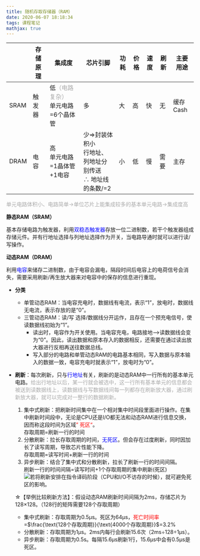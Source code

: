 ```yaml
---
title: 随机存取存储器（RAM）
date: 2020-06-07 18:18:34
tags: 课程笔记
mathjax: true
---
```




|      | 存储原理 | 集成度                                                       | 芯片引脚                                                     | 功耗 | 价格 | 速度 | 刷新 | 主要用途 |
| ---- | -------- | ------------------------------------------------------------ | ------------------------------------------------------------ | ---- | ---- | ---- | ---- | -------- |
| SRAM | 触发器   | 低<font color="#aaa">（电路复杂）</font><br>单元电路=6个晶体管 | 多                                                           | 大   | 高   | 快   | 无   | 缓存Cash |
| DRAM | 电容     | 高<br>单元电路=1晶体管+1电容                                 | 少$\Rightarrow$封装体积小<br>行地址、列地址分别传送<br>∴ 地址线的条数/=2 | 小   | 低   | 慢   | 需要 | 主存     |

<font color="#aaa">单元电路体积小、电路简单→单位芯片上能集成较多的基本单元电路→集成度高</font>

**静态RAM（SRAM）**

基本存储电路为触发器，利用<font color="blue">双稳态触发器</font>存放一位二进制数，若干个触发器组成存储元件。并有行地址选择与列地址选择作为开关，当电路导通时就可以进行读/写操作。

**动态RAM（DRAM）**

利用<font color="blue">电容</font>来储存二进制数，由于电容会漏电，隔段时间后电容上的电荷信号会消失，需要采用刷新/再生放大器来对电容中的保存的信息进行重现。

- **分类**

  - 单管动态RAM：当电容充电时，数据线有电流，表示“1”，放电时，数据线无电流，表示存放的是“0”。
  - 三管动态RAM：读/写 选择/数据线分开运作，且存在一个预充电信号，使读数据线初始为“1”。
    - 读出时，电容作为开关使用。当电容充电，电路接地-->读数据线会变为“0”。因此，读出数据和原本存入的数据相反，还需要在通过读出放大器进行反相再送往数据总线。
    - 写入部分的电路和单管动态RAM的电路基本相同，写入数据与原本输入的数据一致，电容充电时就表示“1”，放电时为“0”。

- **刷新**：每次刷新，只与<font color="blue">行地址</font>有关，刷新的是动态RAM中一行所有的基本单元电路。<font color="#aaa">给出行地址以后，某一行就会被选中，这一行所有基本单元的信息都会被送到读数据线上，读数据线与写数据线间每一列都存在刷新放大器，通过刷新放大器，就可以完成对一整行的数据刷新。</font>

  1. 集中式刷新：把刷新时间集中在一个相对集中时间段里面进行操作。在集中刷新时间段中，无论是CPU还是I/O都无法和动态RAM进行信息交换，因而称这段时间为区域<font color="red">” 死区“</font>。<br>存取周期=刷新一行的时间
  2. 分散刷新：拉长存取周期的时间，<font color="blue">无死区</font>。但会存在过度刷新，同时因加长了读写周期，导致芯片性能下降。<br>存取周期=读写时间+刷新一行的时间
  3. 异步刷新：结合了集中式和分散刷新，拉长了刷新一行的时间间隔。<br>刷新一行的时间间隔=读写时间+1个存取周期的集中刷新(死区)<br>![](https://cdn.jsdelivr.net/gh/bessieyr/asset/img/20200525185808.png)若将刷新安排在指令译码阶段（CPU和I/O不访存的时候），就可避免死区的影响。

  ☆【举例比较刷新方法】：假设动态RAM刷新时间间隔为2ms，存储芯片为128×128。（128行的矩阵需要128个存取周期）

  - 集中式刷新：存取周期为0.5μs。死区为64μs，<font color="red">死亡时间率</font>=$\frac{\text{128个存取周期}}{\text{4000个存取周期}}$=3.2%
  - 分散刷新：存取周期为1μs。2ms内每行会刷新15.6次（2ms÷128÷1μs）。
  - 异步刷新：存取周期为0.5s。每隔15.6μs刷新1行，15.6μs中会有0.5μs是死区。